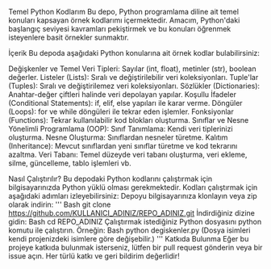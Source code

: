 Temel Python Kodlarım
Bu depo, Python programlama diline ait temel konuları kapsayan örnek kodlarımı içermektedir. Amacım, Python'daki başlangıç seviyesi kavramları pekiştirmek ve bu konuları öğrenmek isteyenlere basit örnekler sunmaktır.

İçerik
Bu depoda aşağıdaki Python konularına ait örnek kodlar bulabilirsiniz:

Değişkenler ve Temel Veri Tipleri: Sayılar (int, float), metinler (str), boolean değerler.
Listeler (Lists): Sıralı ve değiştirilebilir veri koleksiyonları.
Tuple'lar (Tuples): Sıralı ve değiştirilemez veri koleksiyonları.
Sözlükler (Dictionaries): Anahtar-değer çiftleri halinde veri depolayan yapılar.
Koşullu İfadeler (Conditional Statements): if, elif, else yapıları ile karar verme.
Döngüler (Loops): for ve while döngüleri ile tekrar eden işlemler.
Fonksiyonlar (Functions): Tekrar kullanılabilir kod blokları oluşturma.
Sınıflar ve Nesne Yönelimli Programlama (OOP):
Sınıf Tanımlama: Kendi veri tiplerinizi oluşturma.
Nesne Oluşturma: Sınıflardan nesneler türetme.
Kalıtım (Inheritance): Mevcut sınıflardan yeni sınıflar türetme ve kod tekrarını azaltma.
Veri Tabanı:
Temel düzeyde veri tabanı oluşturma, veri ekleme, silme, güncelleme, tablo işlemleri vb.

Nasıl Çalıştırılır?
Bu depodaki Python kodlarını çalıştırmak için bilgisayarınızda Python yüklü olması gerekmektedir. Kodları çalıştırmak için aşağıdaki adımları izleyebilirsiniz:
Depoyu bilgisayarınıza klonlayın veya zip olarak indirin:
'''
Bash
git clone https://github.com/KULLANICI_ADINIZ/REPO_ADINIZ.git
İndirdiğiniz dizine gidin:
Bash
cd REPO_ADINIZ
Çalıştırmak istediğiniz Python dosyasını python komutu ile çalıştırın. Örneğin:
Bash
python degiskenler.py
(Dosya isimleri kendi projenizdeki isimlere göre değişebilir.)
'''
Katkıda Bulunma
Eğer bu projeye katkıda bulunmak isterseniz, lütfen bir pull request gönderin veya bir issue açın. Her türlü katkı ve geri bildirim değerlidir!
